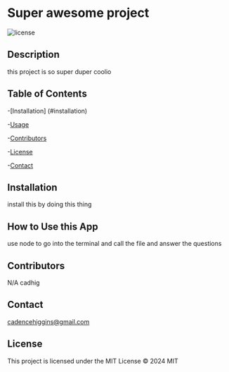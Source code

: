 # Super awesome project
![license](https://img.shields.io/badge/license-MIT-blue.svg)
## Description
this project is so super duper coolio
## Table of Contents

-[Installation] (#installation)

-[Usage](#usage)

-[Contributors](#contributors)

-[License](#license)

-[Contact](#contact)

## Installation
install this by doing this thing
## How to Use this App
use node to go into the terminal and call the file and answer the questions
## Contributors
N/A
cadhig
## Contact
cadencehiggins@gmail.com
## License
This project is licensed under the MIT License
© 2024 MIT
